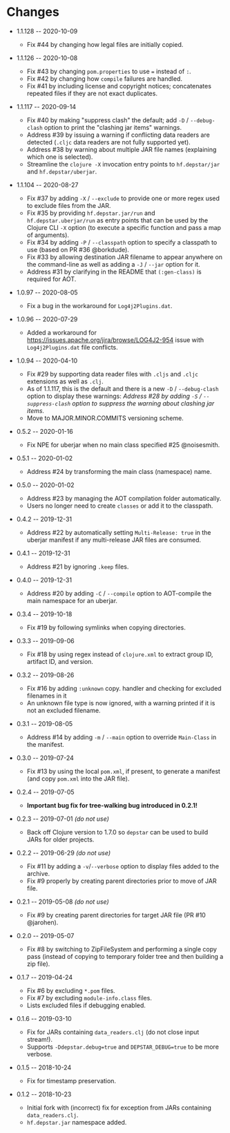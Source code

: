 # Changes

* 1.1.128 -- 2020-10-09
  * Fix #44 by changing how legal files are initially copied.

* 1.1.126 -- 2020-10-08
  * Fix #43 by changing `pom.properties` to use `=` instead of `:`.
  * Fix #42 by changing how `compile` failures are handled.
  * Fix #41 by including license and copyright notices; concatenates repeated files if they are not exact duplicates.

* 1.1.117 -- 2020-09-14
  * Fix #40 by making "suppress clash" the default; add `-D` / `--debug-clash` option to print the "clashing jar items" warnings.
  * Address #39 by issuing a warning if conflicting data readers are detected (`.cljc` data readers are not fully supported yet).
  * Address #38 by warning about multiple JAR file names (explaining which one is selected).
  * Streamline the `clojure -X` invocation entry points to `hf.depstar/jar` and `hf.depstar/uberjar`.

* 1.1.104 -- 2020-08-27
  * Fix #37 by adding `-X` / `--exclude` to provide one or more regex used to exclude files from the JAR.
  * Fix #35 by providing `hf.depstar.jar/run` and `hf.depstar.uberjar/run` as entry points that can be used by the Clojure CLI `-X` option (to execute a specific function and pass a map of arguments).
  * Fix #34 by adding `-P` / `--classpath` option to specify a classpath to use (based on PR #36 @borkdude).
  * Fix #33 by allowing destination JAR filename to appear anywhere on the command-line as well as adding a `-J` / `--jar` option for it.
  * Address #31 by clarifying in the README that `(:gen-class)` is required for AOT.

* 1.0.97 -- 2020-08-05
  * Fix a bug in the workaround for `Log4j2Plugins.dat`.

* 1.0.96 -- 2020-07-29
  * Added a workaround for https://issues.apache.org/jira/browse/LOG4J2-954 issue with `Log4j2Plugins.dat` file conflicts.

* 1.0.94 -- 2020-04-10
  * Fix #29 by supporting data reader files with `.cljs` and `.cljc` extensions as well as `.clj`.
  * As of 1.1.117, this is the default and there is a new `-D` / `--debug-clash` option to display these warnings: _Address #28 by adding `-S` / `--suppress-clash` option to suppress the warning about clashing jar items._
  * Move to MAJOR.MINOR.COMMITS versioning scheme.

* 0.5.2 -- 2020-01-16
  * Fix NPE for uberjar when no main class specified #25 @noisesmith.
* 0.5.1 -- 2020-01-02
  * Address #24 by transforming the main class (namespace) name.
* 0.5.0 -- 2020-01-02
  * Address #23 by managing the AOT compilation folder automatically.
  * Users no longer need to create `classes` or add it to the classpath.
* 0.4.2 -- 2019-12-31
  * Address #22 by automatically setting `Multi-Release: true` in the uberjar manifest if any multi-release JAR files are consumed.
* 0.4.1 -- 2019-12-31
  * Address #21 by ignoring `.keep` files.
* 0.4.0 -- 2019-12-31
  * Address #20 by adding `-C` / `--compile` option to AOT-compile the main namespace for an uberjar.
* 0.3.4 -- 2019-10-18
  * Fix #19 by following symlinks when copying directories.
* 0.3.3 -- 2019-09-06
  * Fix #18 by using regex instead of `clojure.xml` to extract group ID, artifact ID, and version.
* 0.3.2 -- 2019-08-26
  * Fix #16 by adding `:unknown` copy. handler and checking for excluded filenames in it
  * An unknown file type is now ignored, with a warning printed if it is not an excluded filename.
* 0.3.1 -- 2019-08-05
  * Address #14 by adding `-m` / `--main` option to override `Main-Class` in the manifest.
* 0.3.0 -- 2019-07-24
  * Fix #13 by using the local `pom.xml`, if present, to generate a manifest (and copy `pom.xml` into the JAR file).
* 0.2.4 -- 2019-07-05
  * **Important bug fix for tree-walking bug introduced in 0.2.1!**
* 0.2.3 -- 2019-07-01 *(do not use)*
  * Back off Clojure version to 1.7.0 so `depstar` can be used to build JARs for older projects.
* 0.2.2 -- 2019-06-29 *(do not use)*
  * Fix #11 by adding a `-v`/`--verbose` option to display files added to the archive.
  * Fix #9 properly by creating parent directories prior to move of JAR file.
* 0.2.1 -- 2019-05-08 *(do not use)*
  * Fix #9 by creating parent directories for target JAR file (PR #10 @jarohen).
* 0.2.0 -- 2019-05-07
  * Fix #8 by switching to ZipFileSystem and performing a single copy pass (instead of copying to temporary folder tree and then building a zip file).
* 0.1.7 -- 2019-04-24
  * Fix #6 by excluding `*.pom` files.
  * Fix #7 by excluding `module-info.class` files.
  * Lists excluded files if debugging enabled.
* 0.1.6 -- 2019-03-10
  * Fix for JARs containing `data_readers.clj` (do not close input stream!).
  * Supports `-Ddepstar.debug=true` and `DEPSTAR_DEBUG=true` to be more verbose.
* 0.1.5 -- 2018-10-24
  * Fix for timestamp preservation.
* 0.1.2 -- 2018-10-23
  * Initial fork with (incorrect) fix for exception from JARs containing `data_readers.clj`.
  * `hf.depstar.jar` namespace added.
